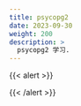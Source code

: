 ```yaml
---
title: psycopg2
date: 2023-09-30
weight: 200
description: >
  psycopg2 学习.
---
```

{{< alert >}}

{{< /alert >}}

##




























